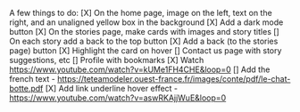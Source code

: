 A few things to do:
[X] On the home page, image on the left, text on the right, and an unaligned yellow box in the background
[X] Add a dark mode button
[X] On the stories page, make cards with images and story titles
[] On each story add a back to the top button 
[X] Add a back (to the stories page) button
[X] Highlight the card on hover
[] Contact us page with story suggestions, etc
[] Profile with bookmarks
[X] Watch https://www.youtube.com/watch?v=kUMe1FH4CHE&loop=0
[] Add the french text - https://teteamodeler.ouest-france.fr/images/conte/pdf/le-chat-botte.pdf
[X] Add link underline hover effect - https://www.youtube.com/watch?v=aswRKAjjWuE&loop=0